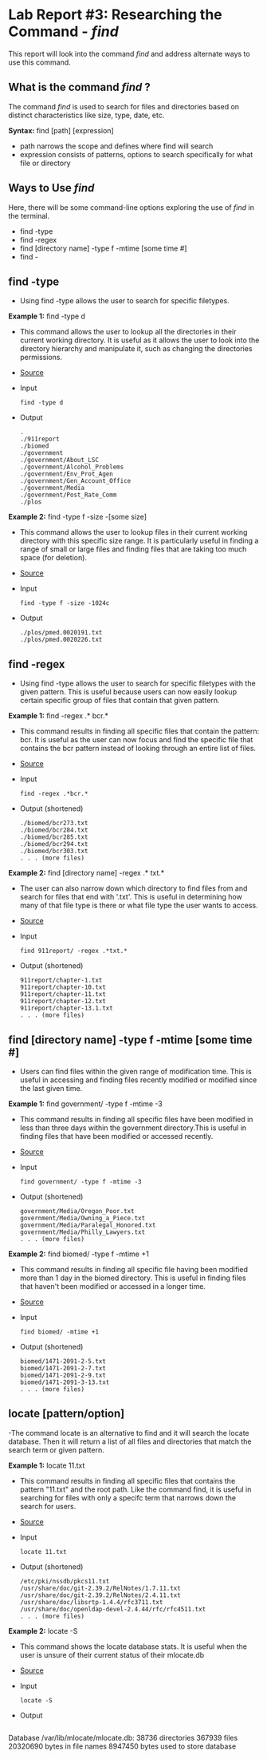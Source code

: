 # Lab Report #3: Researching the Command - *find*
This report will look into the command *find* and address alternate ways to use this command. 

## What is the command *find* ? 
The command *find* is used to search for files and directories based on distinct characteristics
like size, type, date, etc. 

**Syntax:**  find [path] [expression]
  - path narrows the scope and defines where find will search
  - expression consists of patterns, options to search specifically for what file or directory

## Ways to Use *find* 
Here, there will be some command-line options exploring the use of *find* in the terminal. 
 - find -type
 - find -regex 
 - find [directory name] -type f -mtime [some time #] 
 - find -

## find -type
- Using find -type allows the user to search for specific filetypes. 

**Example 1:** find -type d
- This command allows the user to lookup all the directories in their current working directory. It is useful as it
  allows the user to look into the directory hierarchy and manipulate it, such as changing the directories permissions. 
- [Source](https://linuxize.com/post/how-to-find-files-in-linux-using-the-command-line/)

- Input 
  ```
  find -type d
  ```
- Output 
  ```
  .
  ./911report
  ./biomed
  ./government
  ./government/About_LSC
  ./government/Alcohol_Problems
  ./government/Env_Prot_Agen
  ./government/Gen_Account_Office
  ./government/Media
  ./government/Post_Rate_Comm
  ./plos
  ``` 
**Example 2:** find -type f -size -[some size]
- This command allows the user to lookup files in their current working directory with this specific size range. It is particularly useful in 
  finding a range of small or large files and finding files that are taking too much space (for deletion). 
- [Source](https://linuxize.com/post/how-to-find-files-in-linux-using-the-command-line/)

- Input 
  ```
  find -type f -size -1024c
  ```
  
- Output
  ```
  ./plos/pmed.0020191.txt
  ./plos/pmed.0020226.txt
  ```
  
 ## find -regex
 - Using find -type allows the user to search for specific filetypes with the given pattern. This is useful because users can now easily
 lookup certain specific group of files that contain that given pattern. 

**Example 1:**  find -regex .* bcr.*
- This command results in finding all specific files that contain the pattern: bcr. It is useful as the user can now focus and find the specific
 file that contains the bcr pattern instead of looking through an entire list of files. 
- [Source](https://www.baeldung.com/linux/find-command-regex)

- Input 
  ```
  find -regex .*bcr.*
  ```
- Output (shortened) 
  ```
  ./biomed/bcr273.txt
  ./biomed/bcr284.txt
  ./biomed/bcr285.txt
  ./biomed/bcr294.txt
  ./biomed/bcr303.txt
  . . . (more files)
  ``` 
  
**Example 2:** find [directory name] -regex .* txt.* 
- The user can also narrow down which directory to find files from and search for files that end with '.txt'. This is useful
  in determining how many of that file type is there or what file type the user wants to access. 
- [Source](https://www.baeldung.com/linux/find-command-regex)

- Input 
  ```
  find 911report/ -regex .*txt.*
  ```
  
- Output (shortened)
  ```
  911report/chapter-1.txt
  911report/chapter-10.txt
  911report/chapter-11.txt
  911report/chapter-12.txt
  911report/chapter-13.1.txt
  . . . (more files) 
  ```


## find [directory name] -type f -mtime [some time #] 
 - Users can find files within the given range of modification time. This is useful in accessing and finding files recently modified or modified since
 the last given time.  

**Example 1:**  find government/ -type f -mtime -3
- This command results in finding all specific files have been modified in less than three days within the government directory.This is useful in finding   files that have been modified or accessed recently.
- [Source](https://www.makeuseof.com/find-command-linux/)

- Input 
  ```
  find government/ -type f -mtime -3
  ```
- Output (shortened) 
  ```
  government/Media/Oregon_Poor.txt
  government/Media/Owning_a_Piece.txt
  government/Media/Paralegal_Honored.txt
  government/Media/Philly_Lawyers.txt
  . . . (more files)
  ``` 
  
**Example 2:** find biomed/ -type f -mtime +1
- This command results in finding all specific file having been modified more than 1 day in the biomed directory. This is useful in finding files
  that haven't been modified or accessed in a longer time.
- [Source](https://www.makeuseof.com/find-command-linux/)

- Input 
  ```
  find biomed/ -mtime +1
  ```
  
- Output (shortened)
  ```
  biomed/1471-2091-2-5.txt
  biomed/1471-2091-2-7.txt
  biomed/1471-2091-2-9.txt
  biomed/1471-2091-3-13.txt
  . . . (more files) 
  ```
  
## locate [pattern/option]
 -The command locate is an alternative to find and it will search the locate database. Then it will return a list of all files and 
  directories that match the search term or given pattern.

**Example 1:** locate 11.txt
- This command results in finding all specific files that contains the pattern "11.txt" and the root path. Like the command find, it is useful in searching for files with
  only a specifc term that narrows down the search for users. 
- [Source](https://linuxize.com/post/locate-command-in-linux/#:~:text=The%20syntax%20for%20the%20locate,%5BOPTION%5D%20PATTERN...&text=In%20its%20most%20basic%20form,the%20user%20has%20read%20permission.)

- Input 
  ```
  locate 11.txt
  ```
- Output (shortened) 
  ```
  /etc/pki/nssdb/pkcs11.txt
  /usr/share/doc/git-2.39.2/RelNotes/1.7.11.txt
  /usr/share/doc/git-2.39.2/RelNotes/2.4.11.txt
  /usr/share/doc/libsrtp-1.4.4/rfc3711.txt
  /usr/share/doc/openldap-devel-2.4.44/rfc/rfc4511.txt
  . . . (more files)
  ``` 
  
**Example 2:** locate -S
- This command shows the locate database stats. It is useful when the user is unsure of their current status of their mlocate.db
- [Source](https://www.tecmint.com/linux-locate-command-practical-examples/)

- Input 
  ```
  locate -S
  ```
  
- Output 
  ```
 Database /var/lib/mlocate/mlocate.db:
        38736 directories
        367939 files
        20320690 bytes in file names
        8947450 bytes used to store database
  ```
  
  
  
  
 

 
 
